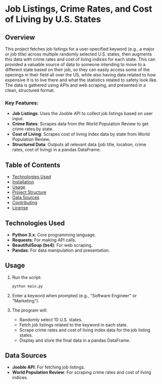 # Job Listings, Crime Rates, and Cost of Living by U.S. States

## Overview
This project fetches job listings for a user-specified keyword (e.g., a major or job title) across multiple randomly selected U.S. states, then augments this data with crime rates and cost of living indices for each state. This can provided a valuable source of data to someone intending to move to a different state based on their job, so they can easily access some of the openings in their field all over the US, while also having data related to how expensive it is to live there and what the statistics related to safety look like. The data is gathered using APIs and web scraping, and presented in a clean, structured format. 

### Key Features:
- **Job Listings**: Uses the Jooble API to collect job listings based on user input.
- **Crime Rates**: Scrapes data from the World Population Review to get crime rates by state.
- **Cost of Living**: Scrapes cost of living index data by state from World Population Review.
- **Structured Data**: Outputs all relevant data (job title, location, crime rates, cost of living) in a pandas DataFrame.

## Table of Contents
- [Technologies Used](#technologies-used)
- [Installation](#installation)
- [Usage](#usage)
- [Project Structure](#project-structure)
- [Data Sources](#data-sources)
- [Contributing](#contributing)
- [License](#license)

## Technologies Used
- **Python 3.x**: Core programming language.
- **Requests**: For making API calls.
- **BeautifulSoup (bs4)**: For web scraping.
- **Pandas**: For data manipulation and presentation.


## Usage
1. Run the script:
   ```bash
   python main.py
   ```

2. Enter a keyword when prompted (e.g., "Software Engineer" or "Marketing").

3. The program will:
   - Randomly select 10 U.S. states.
   - Fetch job listings related to the keyword in each state.
   - Scrape crime rates and cost of living index data for the job listing states.
   - Display and store the final data in a pandas DataFrame.

## Data Sources
- **Jooble API**: For fetching job listings.
- **World Population Review**: For scraping crime rates and cost of living indices.
